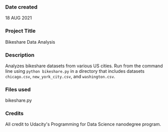 ### Date created
18 AUG 2021

### Project Title
Bikeshare Data Analysis

### Description
Analyzes bikeshare datasets from various US cities.
Run from the command line using `python bikeshare.py` in a directory that includes datasets `chicago.csv`, `new_york_city.csv`, and `washington.csv`.

### Files used
bikeshare.py

### Credits
All credit to Udacity's Programming for Data Science nanodegree program.
